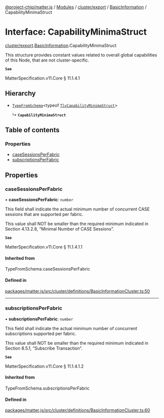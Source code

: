 [@project-chip/matter.js](../README.md) / [Modules](../modules.md) / [cluster/export](../modules/cluster_export.md) / [BasicInformation](../modules/cluster_export.BasicInformation.md) / CapabilityMinimaStruct

# Interface: CapabilityMinimaStruct

[cluster/export](../modules/cluster_export.md).[BasicInformation](../modules/cluster_export.BasicInformation.md).CapabilityMinimaStruct

This structure provides constant values related to overall global capabilities of this Node, that are not
cluster-specific.

**`See`**

MatterSpecification.v11.Core § 11.1.4.1

## Hierarchy

- [`TypeFromSchema`](../modules/tlv_export.md#typefromschema)\<typeof [`TlvCapabilityMinimaStruct`](../modules/cluster_export.BasicInformation.md#tlvcapabilityminimastruct)\>

  ↳ **`CapabilityMinimaStruct`**

## Table of contents

### Properties

- [caseSessionsPerFabric](cluster_export.BasicInformation.CapabilityMinimaStruct.md#casesessionsperfabric)
- [subscriptionsPerFabric](cluster_export.BasicInformation.CapabilityMinimaStruct.md#subscriptionsperfabric)

## Properties

### caseSessionsPerFabric

• **caseSessionsPerFabric**: `number`

This field shall indicate the actual minimum number of concurrent CASE sessions that are supported per
fabric.

This value shall NOT be smaller than the required minimum indicated in Section 4.13.2.8, “Minimal Number of
CASE Sessions”.

**`See`**

MatterSpecification.v11.Core § 11.1.4.1.1

#### Inherited from

TypeFromSchema.caseSessionsPerFabric

#### Defined in

[packages/matter.js/src/cluster/definitions/BasicInformationCluster.ts:50](https://github.com/project-chip/matter.js/blob/6d3b6a5d957d88a9231d6ecab4bb41f8133112be/packages/matter.js/src/cluster/definitions/BasicInformationCluster.ts#L50)

___

### subscriptionsPerFabric

• **subscriptionsPerFabric**: `number`

This field shall indicate the actual minimum number of concurrent subscriptions supported per fabric.

This value shall NOT be smaller than the required minimum indicated in Section 8.5.1, “Subscribe
Transaction”.

**`See`**

MatterSpecification.v11.Core § 11.1.4.1.2

#### Inherited from

TypeFromSchema.subscriptionsPerFabric

#### Defined in

[packages/matter.js/src/cluster/definitions/BasicInformationCluster.ts:60](https://github.com/project-chip/matter.js/blob/6d3b6a5d957d88a9231d6ecab4bb41f8133112be/packages/matter.js/src/cluster/definitions/BasicInformationCluster.ts#L60)
